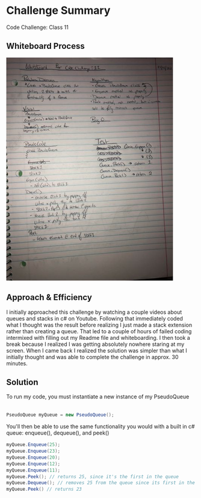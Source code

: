 # Challenge Summary

Code Challenge: Class 11

## Whiteboard Process

![Whiteboard Proecess](./whiteboard_codeChallenge11.jpg)

## Approach & Efficiency

I initially approached this challenge by watching a couple videos about queues and stacks in c# on Youtube. Following that immediately coded what I thought was the result before realizing I just made a stack extension rather than creating a queue. That led to a couple of hours of failed coding intermixed with filling out my Readme file and whiteboarding. I then took a break because I realized I was getting absolutely nowhere staring at my screen. When I came back I realized the solution was simpler than what I initially thought and was able to complete the challenge in approx. 30 minutes.

## Solution

To run my code, you must instantiate a new instance of my PseudoQueue

```csharp

PseudoQueue myQueue = new PseudoQueue();
```

You'll then be able to use the same functionality you would with a built in c# queue: enqueue(), dequeue(), and peek()

```csharp
myQueue.Enqueue(25);
myQueue.Enqueue(23);
myQueue.Enqueue(20);
myQueue.Enqueue(12);
myQueue.Enqueue(11);
myQueue.Peek(); // returns 25, since it's the first in the queue
myQueue.Dequeue(); // removes 25 from the queue since its first in the queue, it's also first out the queue
myQueue.Peek() // returns 23
```
